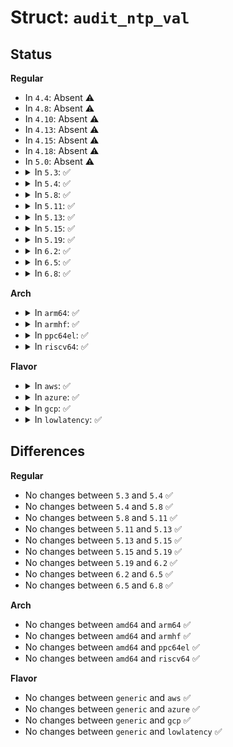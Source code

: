 # Struct: <code>audit_ntp_val</code>

## Status
<b>Regular</b>
<ul>
<li>
In <code>4.4</code>: Absent ⚠️
</li>
<li>
In <code>4.8</code>: Absent ⚠️
</li>
<li>
In <code>4.10</code>: Absent ⚠️
</li>
<li>
In <code>4.13</code>: Absent ⚠️
</li>
<li>
In <code>4.15</code>: Absent ⚠️
</li>
<li>
In <code>4.18</code>: Absent ⚠️
</li>
<li>
In <code>5.0</code>: Absent ⚠️
</li>
<li>
<details>
<summary>In <code>5.3</code>: ✅</summary>

```c
struct audit_ntp_val {
    long long int oldval;
    long long int newval;
};
```
</details>
</li>
<li>
<details>
<summary>In <code>5.4</code>: ✅</summary>

```c
struct audit_ntp_val {
    long long int oldval;
    long long int newval;
};
```
</details>
</li>
<li>
<details>
<summary>In <code>5.8</code>: ✅</summary>

```c
struct audit_ntp_val {
    long long int oldval;
    long long int newval;
};
```
</details>
</li>
<li>
<details>
<summary>In <code>5.11</code>: ✅</summary>

```c
struct audit_ntp_val {
    long long int oldval;
    long long int newval;
};
```
</details>
</li>
<li>
<details>
<summary>In <code>5.13</code>: ✅</summary>

```c
struct audit_ntp_val {
    long long int oldval;
    long long int newval;
};
```
</details>
</li>
<li>
<details>
<summary>In <code>5.15</code>: ✅</summary>

```c
struct audit_ntp_val {
    long long int oldval;
    long long int newval;
};
```
</details>
</li>
<li>
<details>
<summary>In <code>5.19</code>: ✅</summary>

```c
struct audit_ntp_val {
    long long int oldval;
    long long int newval;
};
```
</details>
</li>
<li>
<details>
<summary>In <code>6.2</code>: ✅</summary>

```c
struct audit_ntp_val {
    long long int oldval;
    long long int newval;
};
```
</details>
</li>
<li>
<details>
<summary>In <code>6.5</code>: ✅</summary>

```c
struct audit_ntp_val {
    long long int oldval;
    long long int newval;
};
```
</details>
</li>
<li>
<details>
<summary>In <code>6.8</code>: ✅</summary>

```c
struct audit_ntp_val {
    long long int oldval;
    long long int newval;
};
```
</details>
</li>
</ul>
<b>Arch</b>
<ul>
<li>
<details>
<summary>In <code>arm64</code>: ✅</summary>

```c
struct audit_ntp_val {
    long long int oldval;
    long long int newval;
};
```
</details>
</li>
<li>
<details>
<summary>In <code>armhf</code>: ✅</summary>

```c
struct audit_ntp_val {
    long long int oldval;
    long long int newval;
};
```
</details>
</li>
<li>
<details>
<summary>In <code>ppc64el</code>: ✅</summary>

```c
struct audit_ntp_val {
    long long int oldval;
    long long int newval;
};
```
</details>
</li>
<li>
<details>
<summary>In <code>riscv64</code>: ✅</summary>

```c
struct audit_ntp_val {
    long long int oldval;
    long long int newval;
};
```
</details>
</li>
</ul>
<b>Flavor</b>
<ul>
<li>
<details>
<summary>In <code>aws</code>: ✅</summary>

```c
struct audit_ntp_val {
    long long int oldval;
    long long int newval;
};
```
</details>
</li>
<li>
<details>
<summary>In <code>azure</code>: ✅</summary>

```c
struct audit_ntp_val {
    long long int oldval;
    long long int newval;
};
```
</details>
</li>
<li>
<details>
<summary>In <code>gcp</code>: ✅</summary>

```c
struct audit_ntp_val {
    long long int oldval;
    long long int newval;
};
```
</details>
</li>
<li>
<details>
<summary>In <code>lowlatency</code>: ✅</summary>

```c
struct audit_ntp_val {
    long long int oldval;
    long long int newval;
};
```
</details>
</li>
</ul>

## Differences
<b>Regular</b>
<ul>
<li>
No changes between <code>5.3</code> and <code>5.4</code> ✅
</li>
<li>
No changes between <code>5.4</code> and <code>5.8</code> ✅
</li>
<li>
No changes between <code>5.8</code> and <code>5.11</code> ✅
</li>
<li>
No changes between <code>5.11</code> and <code>5.13</code> ✅
</li>
<li>
No changes between <code>5.13</code> and <code>5.15</code> ✅
</li>
<li>
No changes between <code>5.15</code> and <code>5.19</code> ✅
</li>
<li>
No changes between <code>5.19</code> and <code>6.2</code> ✅
</li>
<li>
No changes between <code>6.2</code> and <code>6.5</code> ✅
</li>
<li>
No changes between <code>6.5</code> and <code>6.8</code> ✅
</li>
</ul>
<b>Arch</b>
<ul>
<li>
No changes between <code>amd64</code> and <code>arm64</code> ✅
</li>
<li>
No changes between <code>amd64</code> and <code>armhf</code> ✅
</li>
<li>
No changes between <code>amd64</code> and <code>ppc64el</code> ✅
</li>
<li>
No changes between <code>amd64</code> and <code>riscv64</code> ✅
</li>
</ul>
<b>Flavor</b>
<ul>
<li>
No changes between <code>generic</code> and <code>aws</code> ✅
</li>
<li>
No changes between <code>generic</code> and <code>azure</code> ✅
</li>
<li>
No changes between <code>generic</code> and <code>gcp</code> ✅
</li>
<li>
No changes between <code>generic</code> and <code>lowlatency</code> ✅
</li>
</ul>
